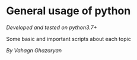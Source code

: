 # General usage of python 
_Developed and tested on python3.7+_

Some basic and important scripts about each topic 

*By Vahagn Ghazaryan*